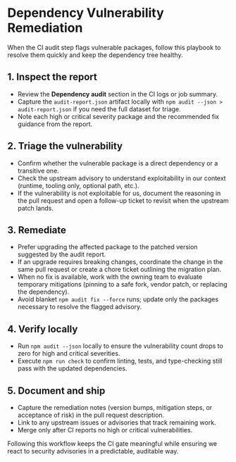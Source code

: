 # Dependency Vulnerability Remediation

When the CI audit step flags vulnerable packages, follow this playbook to resolve them quickly and keep the dependency tree healthy.

## 1. Inspect the report
- Review the **Dependency audit** section in the CI logs or job summary.
- Capture the `audit-report.json` artifact locally with `npm audit --json > audit-report.json` if you need the full dataset for triage.
- Note each high or critical severity package and the recommended fix guidance from the report.

## 2. Triage the vulnerability
- Confirm whether the vulnerable package is a direct dependency or a transitive one.
- Check the upstream advisory to understand exploitability in our context (runtime, tooling only, optional path, etc.).
- If the vulnerability is not exploitable for us, document the reasoning in the pull request and open a follow-up ticket to revisit when the upstream patch lands.

## 3. Remediate
- Prefer upgrading the affected package to the patched version suggested by the audit report.
- If an upgrade requires breaking changes, coordinate the change in the same pull request or create a chore ticket outlining the migration plan.
- When no fix is available, work with the owning team to evaluate temporary mitigations (pinning to a safe fork, vendor patch, or replacing the dependency).
- Avoid blanket `npm audit fix --force` runs; update only the packages necessary to resolve the flagged advisory.

## 4. Verify locally
- Run `npm audit --json` locally to ensure the vulnerability count drops to zero for high and critical severities.
- Execute `npm run check` to confirm linting, tests, and type-checking still pass with the updated dependencies.

## 5. Document and ship
- Capture the remediation notes (version bumps, mitigation steps, or acceptance of risk) in the pull request description.
- Link to any upstream issues or advisories that track remaining work.
- Merge only after CI reports no high or critical vulnerabilities.

Following this workflow keeps the CI gate meaningful while ensuring we react to security advisories in a predictable, auditable way.
